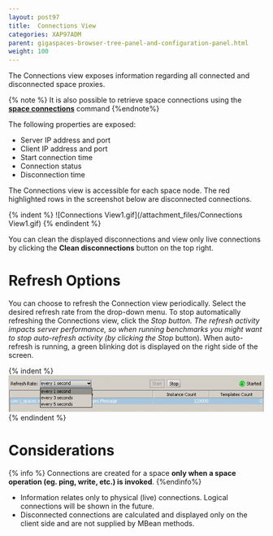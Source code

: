 ```yaml
---
layout: post97
title:  Connections View
categories: XAP97ADM
parent: gigaspaces-browser-tree-panel-and-configuration-panel.html
weight: 100
---
```



The Connections view exposes information regarding all connected and disconnected space proxies.

{% note %}
It is also possible to retrieve space connections using the **[space connections]({%currentjavaurl%}/space---gigaspaces-cli.html)** command
{%endnote%}

The following properties are exposed:

- Server IP address and port
- Client IP address and port
- Start connection time
- Connection status
- Disconnection time

The Connections view is accessible for each space node. The red highlighted rows in the screenshot below are disconnected connections.

{% indent %}
![Connections View1.gif](/attachment_files/Connections View1.gif)
{% endindent %}

You can clean the displayed disconnections and view only live connections by clicking the **Clean disconnections** button on the top right.

# Refresh Options

You can choose to refresh the Connection view periodically. Select the desired refresh rate from the drop-down menu. To stop automatically refreshing the Connections view, click the **Stop* button. The refresh activity impacts server performance, so when running benchmarks you might want to stop auto-refresh activity (by clicking the *Stop** button). When auto-refresh is running, a green blinking dot is displayed on the right side of the screen.

{% indent %}
![GMC_space_x_RefreshRate_area_TopRight_6.0.gif](/attachment_files/GMC_space_x_RefreshRate_area_TopRight_6.0.gif)
{% endindent %}

# Considerations

{% info %}
Connections are created for a space **only when a space operation (eg. ping, write, etc.) is invoked**.
{%endinfo%}

- Information relates only to physical (live) connections. Logical connections will be shown in the future.
- Disconnected connections are calculated and displayed only on the client side and are not supplied by MBean methods.

